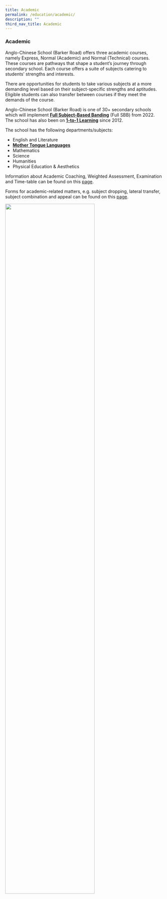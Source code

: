 ```yaml
---
title: Academic
permalink: /education/academic/
description: ""
third_nav_title: Academic
---
```

### **Academic**
Anglo-Chinese School (Barker Road) offers three academic courses, namely Express, Normal (Academic) and Normal (Technical) courses. These courses are pathways that shape a student’s journey through secondary school. Each course offers a suite of subjects catering to students’ strengths and interests.

There are opportunities for students to take various subjects at a more demanding level based on their subject-specific strengths and aptitudes. Eligible students can also transfer between courses if they meet the demands of the course.

Anglo-Chinese School (Barker Road) is one of 30+ secondary schools which will implement [**Full Subject-Based Banding**](https://staging.dmt6iqif6dkoj.amplifyapp.com/education/academic/full-subject-based-banding/) (Full SBB) from 2022. The school has also been on [**1-to-1 Learning**](https://staging.dmt6iqif6dkoj.amplifyapp.com/education/academic/1-to-1-learning/) since 2012.

The school has the following departments/subjects:
*   English and Literature
*   [**Mother Tongue Languages**](https://sites.google.com/acsbr.org/mtl-department/mtl-department)
*   Mathematics
*   Science
*   Humanities
*   Physical Education & Aesthetics

Information about Academic Coaching, Weighted Assessment, Examination and Time-table can be found on this [page](https://staging.dmt6iqif6dkoj.amplifyapp.com/education/academic/acsbr/).

Forms for academic-related matters, e.g. subject dropping, lateral transfer, subject combination and appeal can be found on this [page](https://staging.dmt6iqif6dkoj.amplifyapp.com/education/academic/forms/).

<img src="/images/academic.png" style="width:75%">